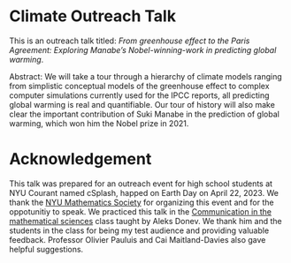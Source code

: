 
# Climate Outreach Talk

This is an outreach talk titled: *From greenhouse effect to the Paris Agreement: Exploring Manabe’s Nobel-winning-work in predicting global warming*.

Abstract: We will take a tour through a hierarchy of climate models ranging from simplistic conceptual models of the greenhouse effect to complex computer simulations currently used for the IPCC reports, all predicting global warming is real and quantifiable. Our tour of history will also make clear the important contribution of Suki Manabe in the prediction of global warming, which won him the Nobel prize in 2021.

# Acknowledgement
This talk was prepared for an outreach event for high school students at NYU Courant named cSplash, happed on Earth Day on April 22, 2023. We thank the [NYU Mathematics Society](https://wp.nyu.edu/nyumathsociety/) for organizing this event and for the oppotunitiy to speak. We practiced this talk in the [Communication in the mathematical sciences](https://adonev.github.io/WrittenOral/) class taught by Aleks Donev. We thank him and the students in the class for being my test audience and providing valuable feedback. Professor Olivier Pauluis and Cai Maitland-Davies also gave helpful suggestions.
